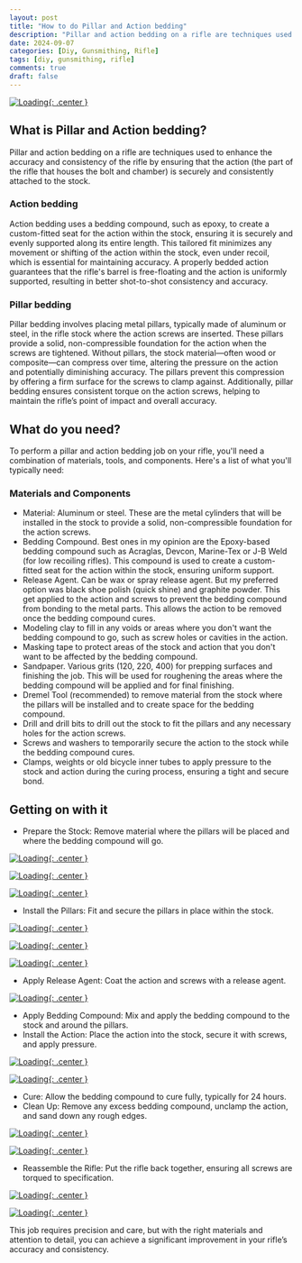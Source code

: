 ```yaml
---
layout: post
title: "How to do Pillar and Action bedding"
description: "Pillar and action bedding on a rifle are techniques used to enhance the accuracy and consistency of the rifle"
date: 2024-09-07
categories: [Diy, Gunsmithing, Rifle]
tags: [diy, gunsmithing, rifle]
comments: true
draft: false
---
```

[![Loading](/assets/240907-rpa.jpg){: .center }](/assets/240907-rpa.jpg)

## What is Pillar and Action bedding?
Pillar and action bedding on a rifle are techniques used to enhance the accuracy and consistency of the rifle by ensuring that the action (the part of the rifle that houses the bolt and chamber) is securely and consistently attached to the stock.

### Action bedding
Action bedding uses a bedding compound, such as epoxy, to create a custom-fitted seat for the action within the stock, ensuring it is securely and evenly supported along its entire length. This tailored fit minimizes any movement or shifting of the action within the stock, even under recoil, which is essential for maintaining accuracy. A properly bedded action guarantees that the rifle's barrel is free-floating and the action is uniformly supported, resulting in better shot-to-shot consistency and accuracy.

### Pillar bedding
Pillar bedding involves placing metal pillars, typically made of aluminum or steel, in the rifle stock where the action screws are inserted. These pillars provide a solid, non-compressible foundation for the action when the screws are tightened. Without pillars, the stock material—often wood or composite—can compress over time, altering the pressure on the action and potentially diminishing accuracy. The pillars prevent this compression by offering a firm surface for the screws to clamp against. Additionally, pillar bedding ensures consistent torque on the action screws, helping to maintain the rifle’s point of impact and overall accuracy.

## What do you need?
To perform a pillar and action bedding job on your rifle, you'll need a combination of materials, tools, and components. Here's a list of what you'll typically need:

### Materials and Components
* Material: Aluminum or steel. These are the metal cylinders that will be installed in the stock to provide a solid, non-compressible foundation for the action screws.
* Bedding Compound. Best ones in my opinion are the Epoxy-based bedding compound such as Acraglas, Devcon, Marine-Tex or J-B Weld (for low recoiling rifles). This compound is used to create a custom-fitted seat for the action within the stock, ensuring uniform support.
* Release Agent. Can be wax or spray release agent. But my preferred option was black shoe polish (quick shine) and graphite powder. This get applied to the action and screws to prevent the bedding compound from bonding to the metal parts. This allows the action to be removed once the bedding compound cures.
* Modeling clay to fill in any voids or areas where you don't want the bedding compound to go, such as screw holes or cavities in the action.
* Masking tape to protect areas of the stock and action that you don't want to be affected by the bedding compound.
* Sandpaper. Various grits (120, 220, 400) for prepping surfaces and finishing the job. This will be used for roughening the areas where the bedding compound will be applied and for final finishing.
* Dremel Tool (recommended) to remove material from the stock where the pillars will be installed and to create space for the bedding compound.
* Drill and drill bits to drill out the stock to fit the pillars and any necessary holes for the action screws.
* Screws and washers to temporarily secure the action to the stock while the bedding compound cures.
* Clamps, weights or old bicycle inner tubes to apply pressure to the stock and action during the curing process, ensuring a tight and secure bond.

## Getting on with it
* Prepare the Stock: Remove material where the pillars will be placed and where the bedding compound will go.

[![Loading](/assets/240907-drill.jpg){: .center }](/assets/240907-drill.jpg)

[![Loading](/assets/240907-stockgripsholes.jpg){: .center }](/assets/240907-stockgripsholes.jpg)

[![Loading](/assets/240907-stockgripsholes2.jpg){: .center }](/assets/240907-stockgripsholes2.jpg)

* Install the Pillars: Fit and secure the pillars in place within the stock.

[![Loading](/assets/240907-pillars.jpg){: .center }](/assets/240907-pillars.jpg)

[![Loading](/assets/240907-pillarsinstalling.jpg){: .center }](/assets/240907-pillarsinstalling.jpg)

[![Loading](/assets/240907-pillarsinstalled.jpg){: .center }](/assets/240907-pillarsinstalled.jpg)

* Apply Release Agent: Coat the action and screws with a release agent.

[![Loading](/assets/240907-releaseagent.jpg){: .center }](/assets/240907-releaseagent.jpg)

* Apply Bedding Compound: Mix and apply the bedding compound to the stock and around the pillars.
* Install the Action: Place the action into the stock, secure it with screws, and apply pressure.

[![Loading](/assets/240907-installedaction.jpg){: .center }](/assets/240907-installedaction.jpg)

[![Loading](/assets/240907-installedaction2.jpg){: .center }](/assets/240907-installedaction2.jpg)

* Cure: Allow the bedding compound to cure fully, typically for 24 hours.
* Clean Up: Remove any excess bedding compound, unclamp the action, and sand down any rough edges.

[![Loading](/assets/240907-excesscompound.jpg){: .center }](/assets/240907-excesscompound.jpg)

[![Loading](/assets/240907-stockbedded.jpg){: .center }](/assets/240907-stockbedded.jpg)

* Reassemble the Rifle: Put the rifle back together, ensuring all screws are torqued to specification.

[![Loading](/assets/240907-norinco.jpg){: .center }](/assets/240907-norinco.jpg)

[![Loading](/assets/240907-grs.jpg){: .center }](/assets/240907-grs.jpg)

This job requires precision and care, but with the right materials and attention to detail, you can achieve a significant improvement in your rifle’s accuracy and consistency.
